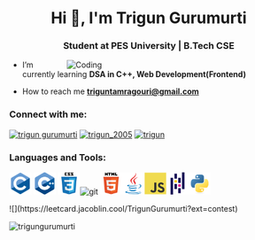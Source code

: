 <h1 align="center">Hi 👋, I'm Trigun Gurumurti</h1>
<h3 align="center">Student at PES University | B.Tech CSE</h3>
<img align="right" alt="Coding" width="400" src="https://camo.githubusercontent.com/2366b34bb903c09617990fb5fff4622f3e941349e846ddb7e73df872a9d21233/68747470733a2f2f63646e2e6472696262626c652e636f6d2f75736572732f3733303730332f73637265656e73686f74732f363538313234332f6176656e746f2e676966">

- I’m currently learning **DSA in C++, Web Development(Frontend)**

- How to reach me **triguntamragouri@gmail.com**

<h3 align="left">Connect with me:</h3>
<p align="left">
<a href="https://linkedin.com/in/trigun2005" target="blank"><img align="center" src="https://raw.githubusercontent.com/rahuldkjain/github-profile-readme-generator/master/src/images/icons/Social/linked-in-alt.svg" alt="trigun gurumurti" height="30" width="40" /></a>
<a href="https://www.codechef.com/users/trigun_2005" target="blank"><img align="center" src="https://cdn.jsdelivr.net/npm/simple-icons@3.1.0/icons/codechef.svg" alt="trigun_2005" height="30" width="40" /></a>
<a href="https://leetcode.com/u/Trigun_2005/" target="blank"><img align="center" src="https://raw.githubusercontent.com/rahuldkjain/github-profile-readme-generator/master/src/images/icons/Social/leet-code.svg" alt="trigun" height="30" width="40" /></a>
</p>

<h3 align="left">Languages and Tools:</h3>
<p align="left"><img src="https://raw.githubusercontent.com/devicons/devicon/master/icons/c/c-original.svg" alt="c" width="40" height="40"/> <img src="https://raw.githubusercontent.com/devicons/devicon/master/icons/cplusplus/cplusplus-original.svg" alt="cplusplus" width="40" height="40"/> <img src="https://raw.githubusercontent.com/devicons/devicon/master/icons/css3/css3-original-wordmark.svg" alt="css3" width="40" height="40"/><img src="https://www.vectorlogo.zone/logos/git-scm/git-scm-icon.svg" alt="git" width="40" height="40"/> <img src="https://raw.githubusercontent.com/devicons/devicon/master/icons/html5/html5-original-wordmark.svg" alt="html5" width="40" height="40"/><img src="https://raw.githubusercontent.com/devicons/devicon/master/icons/java/java-original.svg" alt="java" width="40" height="40"/><img src="https://raw.githubusercontent.com/devicons/devicon/master/icons/javascript/javascript-original.svg" alt="javascript" width="40" height="40"/><img src="https://raw.githubusercontent.com/devicons/devicon/2ae2a900d2f041da66e950e4d48052658d850630/icons/pandas/pandas-original.svg" alt="pandas" width="40" height="40"/><img src="https://raw.githubusercontent.com/devicons/devicon/master/icons/python/python-original.svg" alt="python" width="40" height="40"/></p>
![](https://leetcard.jacoblin.cool/TrigunGurumurti?ext=contest)
<p><img align="center" src="https://github-readme-stats.vercel.app/api/top-langs?username=trigungurumurti&show_icons=true&locale=en&layout=compact" alt="trigungurumurti" /></p>

